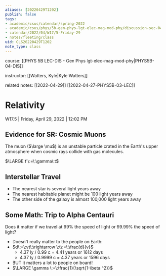 ```yaml
---
aliases: [20220429T1202]
publish: false
tags:
- academic/csus/calendar/spring-2022
- academic/csus/phys/5b-gen-phys-lgt-elec-mag-mod-phy/discussion-sec-04
- calendar/2022/04/W17/5-Friday-29
- notes/fleeting/class
uid: CLS20220429T1202
note_type: class
---
```


course: [[PHYS 5B LEC-DIS - Gen Phys lgt-elec-mag-mod-phy|PHYS5B-04-DIS]]

instructor: [[Watters, Kyle|Kyle Watters]]

related notes: [[2022-04-29]] [[2022-04-27-PHYS5B-03-LEC]]

# Relativity

W17.5 | Friday, April 29, 2022 | 12:02 PM

## Evidence for SR: Cosmic Muons

The muon ($\large \mu$) is an unstable particle crated in the Earth's upper atmosphere when cosmic rays collide with gas molecules.

$\LARGE t'\:=\:\gamma\:t$

## Interstellar Travel

- The nearest star is several light years away
- The nearest habitable planet might be 100 light years away
- The other side of the galaxy is almost 100,000 light years away

## Some Math: Trip to Alpha Centauri

Does it matter if we travel at 99% the speed of light or 99.99% the speed of light?
- Doesn't really matter to the people on Earth:
- $d\:=\:vt\:\rightarrow \:t\:=\:\frac{d}{v}$
	- 4.37 ly / 0.99 c = 4.41 years or 1612 days
	- 4.37 ly / 0.9999 c = 4.37 years or 1596 days
- BUT it matters a lot to people on board!
- $\LARGE \gamma \:=\:\frac{1}{\sqrt{1-\beta ^2}}$
